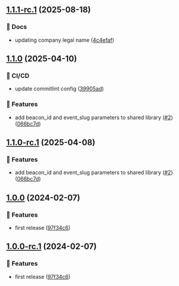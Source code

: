 ## [1.1.1-rc.1](https://github.com/ethiack/jenkins-shared-library/compare/1.1.0...1.1.1-rc.1) (2025-08-18)

### 📔 Docs

* updating company legal name ([4c4efaf](https://github.com/ethiack/jenkins-shared-library/commit/4c4efaf4e8a78f5ebbe2145b5d5de53a3962c55e))

## [1.1.0](https://github.com/ethiack/jenkins-shared-library/compare/1.0.0...1.1.0) (2025-04-10)

### 🦊 CI/CD

* update commitlint config ([39905ad](https://github.com/ethiack/jenkins-shared-library/commit/39905adbe352cc4c3236999ee4cb98bc416aaa3e))

### 🚀 Features

* add beacon_id and event_slug parameters to shared library ([#2](https://github.com/ethiack/jenkins-shared-library/issues/2)) ([066bc7d](https://github.com/ethiack/jenkins-shared-library/commit/066bc7dbd85f9adec6504352eb79b515eddf14e3))

## [1.1.0-rc.1](https://github.com/ethiack/jenkins-shared-library/compare/1.0.0...1.1.0-rc.1) (2025-04-08)

### 🚀 Features

* add beacon_id and event_slug parameters to shared library ([#2](https://github.com/ethiack/jenkins-shared-library/issues/2)) ([066bc7d](https://github.com/ethiack/jenkins-shared-library/commit/066bc7dbd85f9adec6504352eb79b515eddf14e3))

## [1.0.0](https://github.com/ethiack/jenkins-shared-library/compare/...1.0.0) (2024-02-07)


### 🚀 Features

* first release ([97f34c6](https://github.com/ethiack/jenkins-shared-library/commit/97f34c6b3fb51afbd8feaecff03168fa374aa285))

## [1.0.0-rc.1](https://github.com/ethiack/jenkins-shared-library/compare/...1.0.0-rc.1) (2024-02-07)


### 🚀 Features

* first release ([97f34c6](https://github.com/ethiack/jenkins-shared-library/commit/97f34c6b3fb51afbd8feaecff03168fa374aa285))
